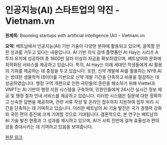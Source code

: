 # 인공지능(AI) 스타트업의 약진 - Vietnam.vn

**원제목:** Booming startups with artificial intelligence (AI) - Vietnam.vn

**요약:** 베트남에서 인공지능(AI) 기반 기술이 다양한 분야에 활용되고 있으며,  괄목할 만한 성과를 거두고 있다는 내용입니다. AI 기반 지식 검색 플랫폼인 AI Hay는 시리즈 A 투자 유치에 성공하여 총 1800만 달러 이상의 자금을 확보하였으며, 베트남어와 문화에 최적화된 서비스를 제공하고 있습니다.  특히, AI Hay는 미래 세대인 학생들에게 AI 활용의 기회를 제공하는 데 중점을 두고 있습니다.  또한, 신약 개발에 AI를 활용하는 NYB.AI는  방대한 생물학적 데이터를 기반으로 신약 개발 기간을 단축하고 비용을 절감하는 데 성공하였습니다.  행정 구역 개편으로 인한 국민들의 혼란을 해소하기 위해 Viettel과 VNPT는 AI 기반의 행정 지원 시스템을 구축하여,  민원인들에게 24시간 실시간 정보 제공 및 행정 절차 안내 서비스를 제공하고 있습니다.  이러한 시스템은 질문에 대한 정확하고 신속한 답변을 제공하며, 관련 서류 작성 및 온라인 접수까지 지원하여 업무 처리 시간을 단축하는 데 기여하고 있습니다.  이러한 베트남의 AI 기술 발전은  국가 경쟁력 강화와 국민 편의 증진에 크게 기여할 것으로 기대됩니다.  결론적으로, 본 연구는 베트남의 AI 기술 발전 현황과 그 성과를 제시하고 있으며,  AI가 사회 전반에 걸쳐 효율성과 편의성을 증대시키는 데 기여하고 있음을 보여줍니다.

[원문 링크](https://www.vietnam.vn/en/ram-ro-khoi-nghiep-voi-tri-tue-nhan-tao-ai)
